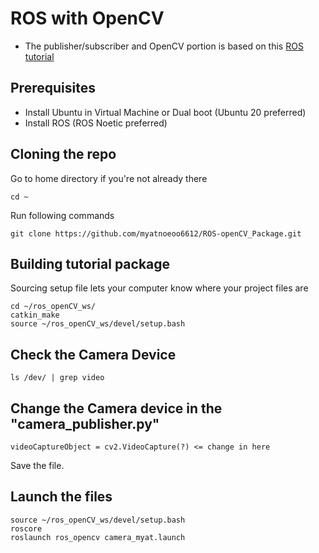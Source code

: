 # ROS with OpenCV

- The publisher/subscriber and OpenCV portion is based on this [ROS tutorial](http://wiki.ros.org/cv_bridge/Tutorials/ConvertingBetweenROSImagesAndOpenCVImagesPython)

## Prerequisites
- Install Ubuntu in Virtual Machine or Dual boot (Ubuntu 20 preferred)
- Install ROS (ROS Noetic preferred)

## Cloning the repo
Go to home directory if you're not already there
```
cd ~
```
Run following commands
```
git clone https://github.com/myatnoeoo6612/ROS-openCV_Package.git
```

## Building tutorial package
Sourcing setup file lets your computer know where your project files are
```
cd ~/ros_openCV_ws/
catkin_make
source ~/ros_openCV_ws/devel/setup.bash
```
## Check the Camera Device
```
ls /dev/ | grep video
```
## Change the Camera device in the "camera_publisher.py"
```
videoCaptureObject = cv2.VideoCapture(?) <= change in here  
```
Save the file.

## Launch the files
```
source ~/ros_openCV_ws/devel/setup.bash
roscore
roslaunch ros_opencv camera_myat.launch
```
